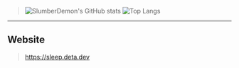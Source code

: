 > ![SlumberDemon's GitHub stats](https://github-readme-stats.vercel.app/api?username=slumberdemon&hide=issues,prs&show_icons=true&theme=radical) ![Top Langs](https://github-readme-stats.vercel.app/api/top-langs/?username=slumberdemon&layout=compact&theme=radical)

-------------------
## Website
> https://sleep.deta.dev
